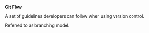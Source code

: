 **Git Flow**

A set of guidelines developers can follow when using version control.

Referred to as branching model.


